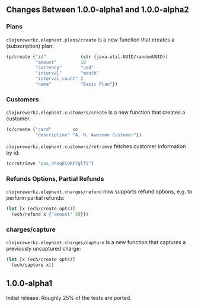 ## Changes Between 1.0.0-alpha1 and 1.0.0-alpha2

### Plans

`clojurewerkz.elephant.plans/create` is a new function
that creates a (subscription) plan:

``` clojure
(p/create {"id"             (str (java.util.UUID/randomUUID))
           "amount"         10
           "currency"       "usd"
           "interval"       "month"
           "interval_count" 2
           "name"           "Basic Plan"})
```

### Customers

`clojurewerkz.elephant.customers/create` is a new function
that creates a customer:

``` clojure
(c/create {"card"        cc
           "description" "A. N. Awesome Customer"})
```

`clojurewerkz.elephant.customers/retrieve` fetches customer
information by id:

``` clojure
(c/retrieve "cus_4hnqECORF7glfI")
```

### Refunds Options, Partial Refunds

`clojurewerkz.elephant.charges/refund` now supports
refund options, e.g. to perform partial refunds:

``` clojure
(let [x (ech/create opts)]
  (ech/refund x {"amount" 50}))
```

### charges/capture

`clojurewerkz.elephant.charges/capture` is a new function that captures
a previously uncaptured charge:

``` clojure
(let [x (ech/create opts)]
  (ech/capture x))
```

## 1.0.0-alpha1

Initial release. Roughly 25% of the tests are ported.
